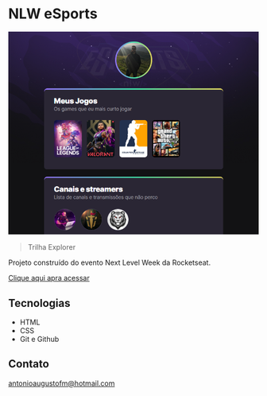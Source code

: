 # NLW eSports

![preview](./.github/preview.png)

> Trilha Explorer

Projeto construído do evento Next Level Week da Rocketseat.

[Clique aqui apra acessar](https://antoniomenossi.github.io/nlw-esports-explorer/)

## Tecnologias

- HTML
- CSS
- Git e Github

## Contato

antonioaugustofm@hotmail.com